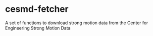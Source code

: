 # cesmd-fetcher
A set of functions to download strong motion data from the Center for Engineering Strong Motion Data

